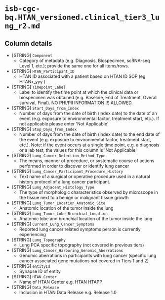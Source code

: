# `isb-cgc-bq.HTAN_versioned.clinical_tier3_lung_r2.md`

## Column details

* [STRING]    `Component`
  - Category of metadata (e.g. Diagnosis, Biospecimen, scRNA-seq Level 1, etc.); provide the same one for all items/rows.
* [STRING]    `HTAN_Participant_ID`
  - HTAN ID associated with a patient based on HTAN ID SOP (eg HTANx_yyy )
* [STRING]    `Timepoint_Label`
  - Label to identify the time point at which the clinical data or biospecimen was obtained (e.g. Baseline, End of Treatment, Overall survival, Final). NO PHI/PII INFORMATION IS ALLOWED.
* [STRING]    `Start_Days_from_Index`
  - Number of days from the date of birth (index date) to the date of an event (e.g. exposure to environmental factor, treatment start, etc.). If not applicable please enter 'Not Applicable'
* [STRING]    `Stop_Days_from_Index`
  - Number of days from the date of birth (index date) to the end date of the event (e.g. exposure to environmental factor, treatment start, etc.). Note: if the event occurs at a single time point, e.g. a diagnosis or a lab test, the values for this column is 'Not Applicable'
* [STRING]    `Lung_Cancer_Detection_Method_Type`
  - The means, manner of procedure, or systematic course of actions performed in order to discover or identify lung cancer
* [STRING]    `Lung_Cancer_Participant_Procedure_History`
  - Text name of a surgical or operative procedure used in a natural history protocol of a lung cancer participant.
* [STRING]    `Lung_Adjacent_Histology_Type`
  - The type of morphologic characteristics observed by microscope in the tissue next to a benign or malignant tissue growth
* [STRING]    `Lung_Tumor_Location_Anatomic_Site`
  - Anatomic location of the tumor inside the lung
* [STRING]    `Lung_Tumor_Lobe_Bronchial_Location`
  - Anatomic lobe and bronchial location of the tumor inside the lung
* [STRING]    `Current_Lung_Cancer_Symptoms`
  - Reported lung cancer related symptoms person is currently experiencing
* [STRING]    `Lung_Topography`
  - Lung PCA specific topography (not covered in previous tiers)
* [STRING]    `Lung_Cancer_Harboring_Genomic_Aberrations`
  - Genomic aberrations in participants with lung cancer (specific lung cancer associated gene mutations not covered in Tiers 1 and 2)
* [STRING]    `entityId`
  - Synapse ID of entity
* [STRING]    `HTAN_Center`
  - Name of HTAN Center e.g. HTAN HTAPP
* [STRING]    `Data_Release`
  - Inclusion in HTAN Data Release e.g. Release 1.0

